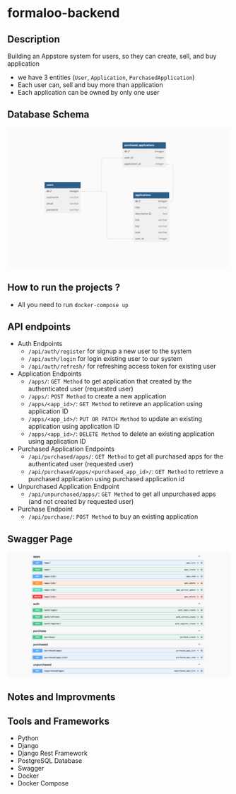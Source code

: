 # formaloo-backend

## Description
Building an Appstore system for users, so they can create, sell, and buy application
- we have 3 entities (`User`, `Application`, `PurchasedApplication`)
- Each user can, sell and buy more than application
- Each application can be owned by only one user

## Database Schema
![alt text](https://github.com/a-samir97/formaloo-backend/blob/main/docs/database.png)

## How to run the projects ?
- All you need to run `docker-compose up`

## API endpoints 
- Auth Endpoints
  - `/api/auth/register` for signup a new user to the system
  - `/api/auth/login` for login existing user to our system
  - `/api/auth/refresh/` for refreshing access token for existing user
- Application Endpoints
  - `/apps/`: `GET Method` to get application that created by the authenticated user (requested user)
  - `/apps/`: `POST Method` to create a new application
  - `/apps/<app_id>/`: `GET Method` to retireve an application using application ID
  - `/apps/<app_id>/`: `PUT OR PATCH Method` to update an existing application using application ID
  - `/apps/<app_id>/`: `DELETE Method` to delete an existing application using application ID
- Purchased Application Endpoints
  - `/api/purchased/apps/`: `GET Method` to get all purchased apps for the authenticated user (requested user)
  - `/api/purchased/apps/<purchased_app_id>/`: `GET Method` to retrieve a purchased application using purchased application id
- Unpurchased Application Endpoint
  - `/api/unpurchased/apps/`: `GET Method` to get all unpurchased apps (and not created by requested user)
- Purchase Endpoint
  - `/api/purchase/`: `POST Method` to buy an existing application
     
## Swagger Page 
![alt text](https://github.com/a-samir97/formaloo-backend/blob/main/docs/swagger.png)
## Notes and Improvments

## Tools and Frameworks
- Python
- Django
- Django Rest Framework
- PostgreSQL Database
- Swagger
- Docker
- Docker Compose
